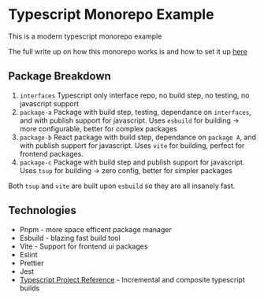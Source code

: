 # Typescript Monorepo Example

This is a modern typescript monorepo example

The full write up on how this monorepo works is and how to set it up [here](https://github.com/nickpainter/typescript-monorepo-example.git)

## Package Breakdown 

1. `interfaces`
    Typescript only interface repo, no build step, no testing, no javascript support
2. `package-a`
    Package with build step, testing, dependance on `interfaces`, and with publish support for javascript.
    Uses `esbuild` for building -> more configurable, better for complex packages
3. `package-b`
    React package with build step, dependance on `package A`, and with publish support for javascript.
    Uses `vite` for building, perfect for frontend packages.
3. `package-c`
    Package with build step and publish support for javascript.
    Uses `tsup` for building -> zero config, better for simpler packages


Both `tsup` and `vite` are built upon `esbuild` so they are all insanely fast.


## Technologies

- Pnpm - more space efficent package manager
- Esbuild - blazing fast build tool
- Vite - Support for frontend ui packages
- Eslint
- Prettier
- Jest
- [Typescript Project Reference](https://www.typescriptlang.org/docs/handbook/project-references.html) - Incremental and composite typescript builds